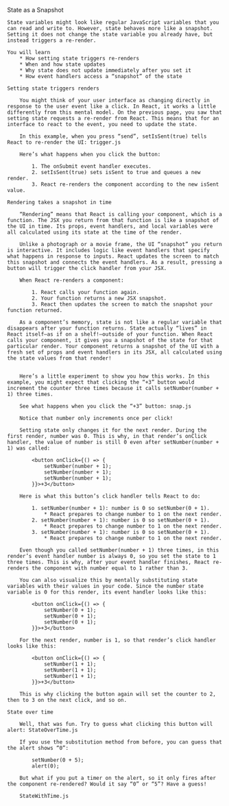 State as a Snapshot

    State variables might look like regular JavaScript variables that you can read and write to. However, state behaves more like a snapshot. Setting it does not change the state variable you already have, but instead triggers a re-render.

    You will learn
        * How setting state triggers re-renders
        * When and how state updates
        * Why state does not update immediately after you set it
        * How event handlers access a “snapshot” of the state

    Setting state triggers renders

        You might think of your user interface as changing directly in response to the user event like a click. In React, it works a little differently from this mental model. On the previous page, you saw that setting state requests a re-render from React. This means that for an interface to react to the event, you need to update the state.

        In this example, when you press “send”, setIsSent(true) tells React to re-render the UI: trigger.js

        Here’s what happens when you click the button:

            1. The onSubmit event handler executes.
            2. setIsSent(true) sets isSent to true and queues a new render.
            3. React re-renders the component according to the new isSent value.

    Rendering takes a snapshot in time

        “Rendering” means that React is calling your component, which is a function. The JSX you return from that function is like a snapshot of the UI in time. Its props, event handlers, and local variables were all calculated using its state at the time of the render.

        Unlike a photograph or a movie frame, the UI “snapshot” you return is interactive. It includes logic like event handlers that specify what happens in response to inputs. React updates the screen to match this snapshot and connects the event handlers. As a result, pressing a button will trigger the click handler from your JSX.

        When React re-renders a component:

            1. React calls your function again.
            2. Your function returns a new JSX snapshot.
            3. React then updates the screen to match the snapshot your function returned.

        As a component’s memory, state is not like a regular variable that disappears after your function returns. State actually “lives” in React itself—as if on a shelf!—outside of your function. When React calls your component, it gives you a snapshot of the state for that particular render. Your component returns a snapshot of the UI with a fresh set of props and event handlers in its JSX, all calculated using the state values from that render!


        Here’s a little experiment to show you how this works. In this example, you might expect that clicking the “+3” button would increment the counter three times because it calls setNumber(number + 1) three times.

        See what happens when you click the “+3” button: snap.js

        Notice that number only increments once per click!

        Setting state only changes it for the next render. During the first render, number was 0. This is why, in that render’s onClick handler, the value of number is still 0 even after setNumber(number + 1) was called:

            <button onClick={() => {
                setNumber(number + 1);
                setNumber(number + 1);
                setNumber(number + 1);
            }}>+3</button>

        Here is what this button’s click handler tells React to do:

            1. setNumber(number + 1): number is 0 so setNumber(0 + 1).
                * React prepares to change number to 1 on the next render.
            2. setNumber(number + 1): number is 0 so setNumber(0 + 1).
                * React prepares to change number to 1 on the next render.
            3. setNumber(number + 1): number is 0 so setNumber(0 + 1).
                * React prepares to change number to 1 on the next render.

        Even though you called setNumber(number + 1) three times, in this render’s event handler number is always 0, so you set the state to 1 three times. This is why, after your event handler finishes, React re-renders the component with number equal to 1 rather than 3.

        You can also visualize this by mentally substituting state variables with their values in your code. Since the number state variable is 0 for this render, its event handler looks like this:

            <button onClick={() => {
                setNumber(0 + 1);
                setNumber(0 + 1);
                setNumber(0 + 1);
            }}>+3</button>

        For the next render, number is 1, so that render’s click handler looks like this:

            <button onClick={() => {
                setNumber(1 + 1);
                setNumber(1 + 1);
                setNumber(1 + 1);
            }}>+3</button>

        This is why clicking the button again will set the counter to 2, then to 3 on the next click, and so on.

    State over time

        Well, that was fun. Try to guess what clicking this button will alert: StateOverTime.js

        If you use the substitution method from before, you can guess that the alert shows “0”:

            setNumber(0 + 5);
            alert(0);

        But what if you put a timer on the alert, so it only fires after the component re-rendered? Would it say “0” or “5”? Have a guess!

        StateWithTime.js


